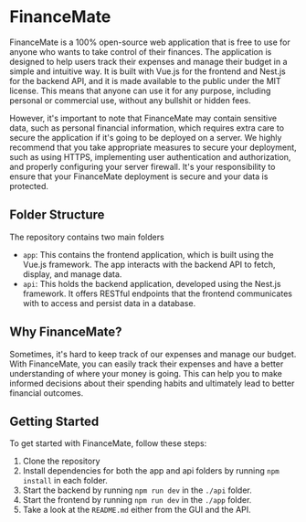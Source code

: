 # FinanceMate

FinanceMate is a 100% open-source web application that is free to use for anyone who wants to take control of their finances. The application is designed to help users track their expenses and manage their budget in a simple and intuitive way. It is built with Vue.js for the frontend and Nest.js for the backend API, and it is made available to the public under the MIT license. This means that anyone can use it for any purpose, including personal or commercial use, without any bullshit or hidden fees.

However, it's important to note that FinanceMate may contain sensitive data, such as personal financial information, which requires extra care to secure the application if it's going to be deployed on a server. We highly recommend that you take appropriate measures to secure your deployment, such as using HTTPS, implementing user authentication and authorization, and properly configuring your server firewall. It's your responsibility to ensure that your FinanceMate deployment is secure and your data is protected.

## Folder Structure
The repository contains two main folders

- `app`: This contains the frontend application, which is built using the Vue.js framework. The app interacts with the backend API to fetch, display, and manage data.
- `api`: This holds the backend application, developed using the Nest.js framework. It offers RESTful endpoints that the frontend communicates with to access and persist data in a database.

## Why FinanceMate?
Sometimes, it's hard to keep track of our expenses and manage our budget. With FinanceMate, you can easily track their expenses and have a better understanding of where your money is going. This can help you to make informed decisions about their spending habits and ultimately lead to better financial outcomes.

## Getting Started
To get started with FinanceMate, follow these steps:

1. Clone the repository
2. Install dependencies for both the app and api folders by running `npm install` in each folder.
3. Start the backend by running `npm run dev` in the `./api` folder.
4. Start the frontend by running `npm run dev` in the `./app` folder.
5. Take a look at the `README.md` either from the GUI and the API.
